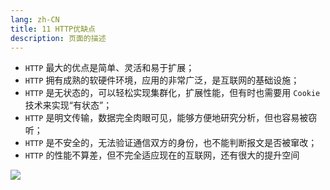 ```yaml
---
lang: zh-CN
title: 11 HTTP优缺点
description: 页面的描述
---
```




*   `HTTP` 最大的优点是简单、灵活和易于扩展；
*   `HTTP` 拥有成熟的软硬件环境，应用的非常广泛，是互联网的基础设施；
*   `HTTP` 是无状态的，可以轻松实现集群化，扩展性能，但有时也需要用 `Cookie` 技术来实现“有状态”；
*   `HTTP` 是明文传输，数据完全肉眼可见，能够方便地研究分析，但也容易被窃听；
*   `HTTP` 是不安全的，无法验证通信双方的身份，也不能判断报文是否被窜改；
*   `HTTP` 的性能不算差，但不完全适应现在的互联网，还有很大的提升空间

![](https://s.poetries.work/gitee/2019/12/100.png)